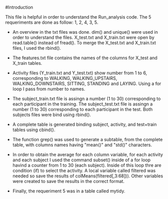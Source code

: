 

#Introduction

This file is helpful in order to understand the Run_analysis code. The 5 requeriments are done as follow:
1, 2, 4, 3, 5.

* An overview in the txt files was done. dim() and unique() were used in order to understand the files. X_test.txt and X_train.txt were open by read.table() instead of fread(). To merge the X_test.txt and X_train.txt files, I used the rbind().

* The features.txt file contains the names of the columns for  X_test and X_train tables. 

* Activity files (Y_train.txt and Y_test.txt) show number from 1 to 6, corresponding to WALKING, WALKING_UPSTAIRS, WALKING_DOWNSTAIRS, SITTING, STANDING and LAYING.  Using a for loop I pass from number to names.

* The subject_train.txt file is assingn a number (1 to 30) corresponding to each participant in the training. The subject_test.txt file is assingn a number (1 to 30) corresponding to each participant in the test. Both subjects files were bind using rbind().

* A complete table is generated binding subject, activity, and test+train tables using cbind().

* The function grep() was used to generate a subtable, from the complete table, with columns names having "mean()" and "std()" characters.

* In order to obtain the average for each column variable, for each activity and each subject I used the command subset()
inside of a for loop havind a counter from 1 to 30 (each subject). Inside of this loop thre are condition (if) to select the activity. A local variable called filtered was needed so save the results of colMeans(filtered[,3:68])). Other variables were created to save the results in the correct format.
* Finally, the requeriment 5 was in a table called mytidy.



